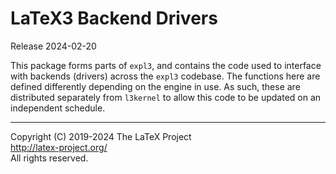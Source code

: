 LaTeX3 Backend Drivers
======================

Release 2024-02-20

This package forms parts of `expl3`, and contains the code used to interface
with backends (drivers) across the `expl3` codebase. The functions here are
defined differently depending on the engine in use. As such, these are
distributed separately from `l3kernel` to allow this code to be updated
on an independent schedule.

-----

<p>Copyright (C) 2019-2024 The LaTeX Project <br />
<a href="http://latex-project.org/">http://latex-project.org/</a> <br />
All rights reserved.</p>
